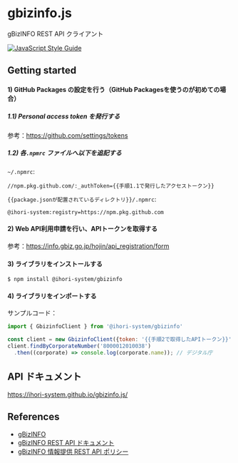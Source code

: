gbizinfo.js
===
gBizINFO REST API クライアント

[![JavaScript Style Guide](https://cdn.rawgit.com/standard/standard/master/badge.svg)](https://github.com/standard/standard)

## Getting started

#### 1) GitHub Packages の設定を行う（GitHub Packagesを使うのが初めての場合）

##### 1.1) Personal access token を発行する

参考：https://github.com/settings/tokens

##### 1.2) 各`.npmrc` ファイルへ以下を追記する

`~/.npmrc`:

```
//npm.pkg.github.com/:_authToken={{手順1.1で発行したアクセストークン}}
```

`{{package.jsonが配置されているディレクトリ}}/.npmrc`:

```
@ihori-system:registry=https://npm.pkg.github.com
```

#### 2) Web API利用申請を行い、APIトークンを取得する

参考：https://info.gbiz.go.jp/hojin/api_registration/form

#### 3) ライブラリをインストールする

```
$ npm install @ihori-system/gbizinfo
```

#### 4) ライブラリをインポートする

サンプルコード：

```javascript
import { GbizinfoClient } from '@ihori-system/gbizinfo'

const client = new GbizinfoClient({token: '{{手順2で取得したAPIトークン}}'});
client.findByCorporateNumber('8000012010038')
  .then((corporate) => console.log(corporate.name)); // デジタル庁
```

## API ドキュメント

https://ihori-system.github.io/gbizinfo.js/

## References
- [gBizINFO](https://info.gbiz.go.jp/index.html)
- [gBizINFO REST API ドキュメント](https://info.gbiz.go.jp/hojin/swagger-ui.html)
- [gBizINFO 情報提供 REST API ポリシー](https://info.gbiz.go.jp/api-spec/document/policy.pdf)
